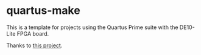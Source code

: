 # quartus-make
This is a template for projects using the Quartus Prime suite with the DE10-Lite FPGA board.

Thanks to [this project](https://github.com/tomverbeure/fpga_quick_ram_update/blob/179837c409beaad14c12c24f1323ec0cfa0468f5/quartus_max10_deca/Makefile).

